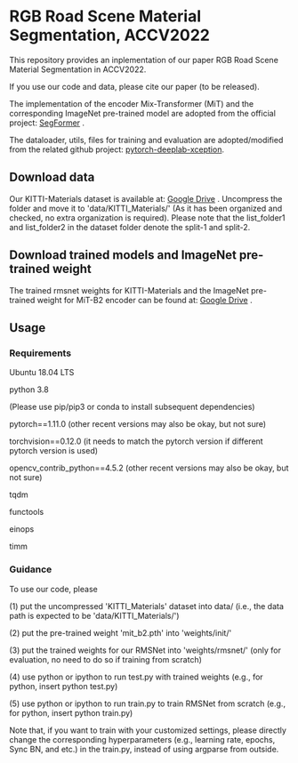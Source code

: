 # RGB Road Scene Material Segmentation, ACCV2022
This repository provides an inplementation of our paper RGB Road Scene Material Segmentation in ACCV2022.  

If you use our code and data, please cite our paper (to be released).

The implementation of the encoder Mix-Transformer (MiT) and the corresponding ImageNet pre-trained model are adopted from the official project: [SegFormer](https://github.com/NVlabs/SegFormer) .

The dataloader, utils, files for training and evaluation are adopted/modified from the related github project: [pytorch-deeplab-xception](https://github.com/jfzhang95/pytorch-deeplab-xception).


## Download data
Our KITTI-Materials dataset is available at: [Google Drive](https://drive.google.com/drive/u/0/folders/1a5geigz8PKRlOYv-L2ePCfh0FlymW37H) .
Uncompress the folder and move it to 'data/KITTI_Materials/'
(As it has been organized and checked, no extra organization is required).
Please note that the list_folder1 and list_folder2 in the dataset folder denote the split-1 and split-2.

## Download trained models and ImageNet pre-trained weight
The trained rmsnet weights for KITTI-Materials and the ImageNet pre-trained weight for MiT-B2 encoder can be found at: [Google Drive](https://drive.google.com/drive/u/0/folders/1a5geigz8PKRlOYv-L2ePCfh0FlymW37H) . 

## Usage
### Requirements
Ubuntu 18.04 LTS

python 3.8

(Please use pip/pip3 or conda to install subsequent dependencies)

pytorch==1.11.0 (other recent versions may also be okay, but not sure)

torchvision==0.12.0 (it needs to match the pytorch version if different pytorch version is used)

opencv_contrib_python==4.5.2 (other recent versions may also be okay, but not sure)

tqdm

functools

einops

timm

### Guidance
To use our code, please 

(1) put the uncompressed 'KITTI_Materials' dataset into data/ (i.e., the data path is expected to be 'data/KITTI_Materials/')

(2) put the pre-trained weight 'mit_b2.pth' into 'weights/init/'

(3) put the trained weights for our RMSNet into 'weights/rmsnet/' (only for evaluation, no need to do so if training from scratch)

(4) use python or ipython to run test.py with trained weights (e.g., for python, insert python test.py)

(5) use python or ipython to run train.py to train RMSNet from scratch (e.g., for python, insert python train.py)

Note that, if you want to train with your customized settings, please directly change the corresponding hyperparameters (e.g., learning rate, epochs, Sync BN, and etc.) in the train.py, instead of using argparse from outside.
